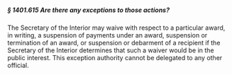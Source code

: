 ##### § 1401.615 Are there any exceptions to those actions? #####

The Secretary of the Interior may waive with respect to a particular award, in writing, a suspension of payments under an award, suspension or termination of an award, or suspension or debarment of a recipient if the Secretary of the Interior determines that such a waiver would be in the public interest. This exception authority cannot be delegated to any other official.